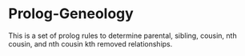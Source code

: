 # Prolog-Geneology
This is a set of prolog rules to determine parental, sibling, cousin, nth cousin, and nth cousin kth removed relationships. 
